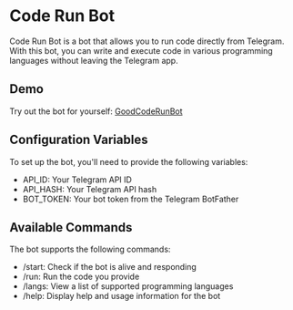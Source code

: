 Code Run Bot
================

Code Run Bot is a bot that allows you to run code directly from Telegram. With this bot, you can write and execute code in various programming languages without leaving the Telegram app.

Demo
-

Try out the bot for yourself: [GoodCodeRunBot](https://t.me/GoodCodeRunBot)

Configuration Variables
-

To set up the bot, you'll need to provide the following variables:

* API_ID: Your Telegram API ID
* API_HASH: Your Telegram API hash
* BOT_TOKEN: Your bot token from the Telegram BotFather

Available Commands
-

The bot supports the following commands:

* /start: Check if the bot is alive and responding
* /run: Run the code you provide
* /langs: View a list of supported programming languages
* /help: Display help and usage information for the bot
